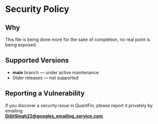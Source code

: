 # Security Policy

## Why

This file is being done more for the sake of completion, no real point is being exposed.

## Supported Versions

- **main** branch — under active maintenance  
- Older releases — not supported

## Reporting a Vulnerability

If you discover a security issue in QuantFin, please report it privately by emailing  
**DiljitSingh22@googles_emailing_service.com**.

